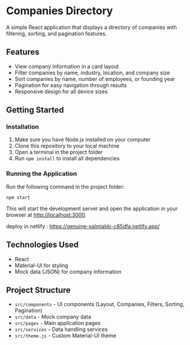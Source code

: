 # Companies Directory

A simple React application that displays a directory of companies with filtering, sorting, and pagination features.

## Features

- View company information in a card layout
- Filter companies by name, industry, location, and company size
- Sort companies by name, number of employees, or founding year
- Pagination for easy navigation through results
- Responsive design for all device sizes

## Getting Started

### Installation

1. Make sure you have Node.js installed on your computer
2. Clone this repository to your local machine
3. Open a terminal in the project folder
4. Run `npm install` to install all dependencies

### Running the Application

Run the following command in the project folder:

```
npm start
```

This will start the development server and open the application in your browser at [http://localhost:3000](http://localhost:3000).


deploy in netlify : https://genuine-salmiakki-c85dfa.netlify.app/

## Technologies Used

- React
- Material-UI for styling
- Mock data (JSON) for company information

## Project Structure

- `src/components` - UI components (Layout, Companies, Filters, Sorting, Pagination)
- `src/data` - Mock company data
- `src/pages` - Main application pages
- `src/services` - Data handling services
- `src/theme.js` - Custom Material-UI theme
